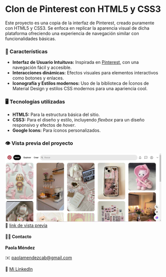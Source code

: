 # Clon de Pinterest con HTML5 y CSS3

Este proyecto es una copia de la interfaz de Pinterest, creado puramente con HTML5 y CSS3. Se enfoca en replicar la aparencia visual de dicha plataforma ofreciendo una experiencia de navegación similar con funcionalidades básicas.

### 📝 Características
+ **Interfaz de Usuario Intuituva:** Inspirada en [Pinterest](https://www.pinterest.es/), con una navegación fácil y accesible.
+ **Interacciones dinámicas:** Efectos visuales para elementos interactivos como botones y enlaces.
+ **Iconografía y Estilos modernos:** Uso de la biblioteca de Íconos de Material Design y estilos CSS modernos para una apariencia cool.

### 🖥️ Tecnologías utilizadas
+ **HTML5:** Para la estructura básica del sitio.
+ **CSS3:** Para el diseño y estilo, incluyendo *flexbox* para un diseño responsivo y efectos de *hover*.
+ **Google Icons:** Para íconos personalizados.

### 👁️ Vista previa del proyecto
![Demo](/imagenes/vistaprevia.png)
🔗 [link de vista previa](https://iniciodepinterest-omega.vercel.app/)

#### 👩‍💻 Contacto
**Paola Méndez**

✉️ paolamendezcab@gmail.com

💼 [Mi LinkedIn](https://www.linkedin.com/in/paola-m%C3%A9ndez-b9530a313/)
